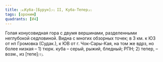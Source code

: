 ```yaml
---
title: ⒜Куба-[Бурун]⒯ II, Куба-Тепер⒵
tags: [ороним]
quadrants: [И4]
---
```


Голая конусовидная гора с двумя вершинами, разделенными неглубокой седловиной.
Видна с многих обзорных точек; в 3 км. к ЮЗ от нп Громовка (Судак.), к ЮВ от г.
Чок-Сары-Кая, на том же вдрз, но более низкая – 1) тюрк. куба – серый, рыжий,
бледный; РПН; 2) тепер, – возм., из [тепе]⒯.
